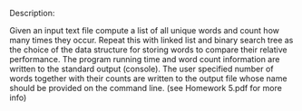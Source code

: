 Description:

Given an input text file compute a list of all unique words and count how many times they occur. Repeat this with linked list and
binary search tree as the choice of the data structure for storing words to compare their relative performance.
The program running time and word count information are written to the standard output (console). The user specified number
of words together with their counts are written to the output file whose name should be provided on the command line.
(see Homework 5.pdf for more info)
